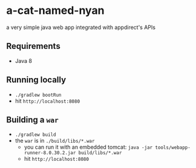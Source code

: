 # a-cat-named-nyan
a very simple java web app integrated with appdirect's APIs

## Requirements
* Java 8

## Running locally
* `./gradlew bootRun`
* hit `http://localhost:8080`

## Building a `war`
* `./gradlew build`
* the `war` is in `./build/libs/*.war`
    * you can run it with an embedded tomcat: `java -jar tools/webapp-runner-8.0.30.2.jar build/libs/*.war`
    * hit `http://localhost:8080`
